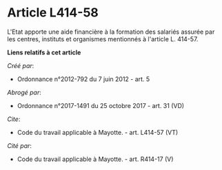 # Article L414-58

L'Etat apporte une aide financière à la formation des salariés assurée par les centres, instituts et organismes mentionnés à
l'article L. 414-57.

**Liens relatifs à cet article**

_Créé par_:

  - Ordonnance n°2012-792 du 7 juin 2012 - art. 5

_Abrogé par_:

  - Ordonnance n°2017-1491 du 25 octobre 2017 - art. 31 (VD)

_Cite_:

  - Code du travail applicable à Mayotte. - art. L414-57 (VT)

_Cité par_:

  - Code du travail applicable à Mayotte. - art. R414-17 (V)

